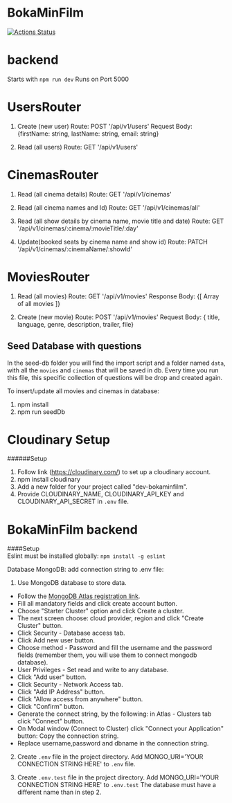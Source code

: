 # BokaMinFilm

[![Actions Status](https://github.com/meerajm/boka-min-film-backend/workflows/BokaMinFilm%20backend/badge.svg)](https://github.com/meerajm/boka-min-film-backend/actions)

# backend

Starts with `npm run dev`
Runs on Port 5000

# UsersRouter

1. Create (new user)
   Route: POST '/api/v1/users'
   Request Body: {firstName: string, lastName: string, email: string}

2. Read (all users)
   Route: GET '/api/v1/users'

# CinemasRouter

1. Read (all cinema details)
   Route: GET '/api/v1/cinemas'

2. Read (all cinema names and Id)
   Route: GET '/api/v1/cinemas/all'

3. Read (all show details by cinema name, movie title and date)
   Route: GET '/api/v1/cinemas/:cinema/:movieTitle/:day'

4. Update(booked seats by cinema name and show id)
   Route: PATCH '/api/v1/cinemas/:cinemaName/:showId'

# MoviesRouter

1. Read (all movies)
   Route: GET '/api/v1/movies'
   Response Body: {[ Array of all movies ]}

2. Create (new movie)
   Route: POST '/api/v1/movies'
   Request Body: { title, language, genre, description, trailer, file}

## Seed Database with questions

In the seed-db folder you will find the import script and a folder named `data`, with all the `movies` and `cinemas` that will be saved in db. Every time you run this file, this specific collection of questions will be drop and created again.

To insert/update all movies and cinemas in database:

1. npm install
2. npm run seedDb

# Cloudinary Setup

######Setup

1. Follow link (https://cloudinary.com/) to set up a cloudinary account.
2. npm install cloudinary
3. Add a new folder for your project called "dev-bokaminfilm".
4. Provide CLOUDINARY_NAME, CLOUDINARY_API_KEY and CLOUDINARY_API_SECRET in `.env` file.

# BokaMinFilm backend

####Setup  
Eslint must be installed globally: `npm install -g eslint`

Database MongoDB: add connection string to .env file:

1. Use MongoDB database to store data.

- Follow the [MongoDB Atlas registration link](https://www.mongodb.com/cloud/atlas/register).
- Fill all mandatory fields and click create account button.
- Choose "Starter Cluster" option and click Create a cluster.
- The next screen choose: cloud provider, region and click "Create Cluster" button.
- Click Security - Database access tab.
- Click Add new user button.
- Choose method - Password and fill the username and the password fields (remember them, you will use them to connect mongodb database).
- User Privileges - Set read and write to any database.
- Click "Add user" button.
- Click Security - Network Access tab.
- Click "Add IP Address" button.
- Click "Allow access from anywhere" button.
- Click "Confirm" button.
- Generate the connect string, by the following: in Atlas - Clusters tab click "Connect" button.
- On Modal window (Connect to Cluster) click "Connect your Application" button: Copy the connection string.
- Replace username,password and dbname in the connection string.

2. Create `.env` file in the project directory. Add MONGO_URI='YOUR CONNECTION STRING HERE' to `.env` file.

3. Create `.env.test` file in the project directory. Add MONGO_URI='YOUR CONNECTION STRING HERE' to `.env.test` The database must have a different name than in step 2.

